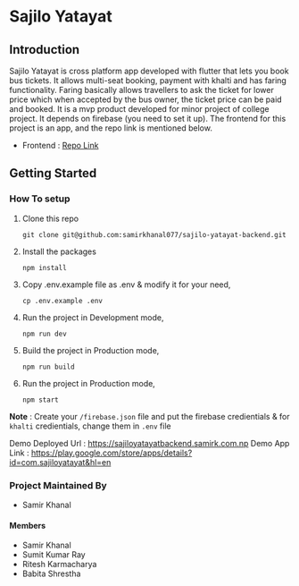 # Sajilo Yatayat

## Introduction

Sajilo Yatayat is cross platform app developed with flutter that lets you book bus tickets. It allows multi-seat booking, payment with khalti and has faring functionality. Faring basically allows travellers to ask the ticket for lower price which when accepted by the bus owner, the ticket price can be paid and booked. It is a mvp product developed for minor project of college project. It depends on firebase (you need to set it up). The frontend for this project is an app, and the repo link is mentioned below.
 - Frontend : <a href="https://github.com/samirkhanalofficial/Sajilo-Yatayat-Flutter-Bus-Ticket-Booking-With-Fare-Management">Repo Link</a>


## Getting Started

### How To setup

1. Clone this repo

   ```console
   git clone git@github.com:samirkhanal077/sajilo-yatayat-backend.git
   ```

2. Install the packages

   ```console
   npm install
   ```

3. Copy .env.example file as .env & modify it for your need,

   ```console
   cp .env.example .env
   ```

4. Run the project in Development mode,

   ```console
   npm run dev
   ```

5. Build the project in Production mode,

   ```console
   npm run build
   ```

6. Run the project in Production mode,

   ```console
   npm start
   ```

**Note** : Create your `/firebase.json` file and put the firebase credientials & for `khalti` credientials, change them in `.env` file

Demo Deployed Url : https://sajiloyatayatbackend.samirk.com.np
Demo App Link : https://play.google.com/store/apps/details?id=com.sajiloyatayat&hl=en
### Project Maintained By

- Samir Khanal

#### Members

- Samir Khanal
- Sumit Kumar Ray
- Ritesh Karmacharya
- Babita Shrestha
